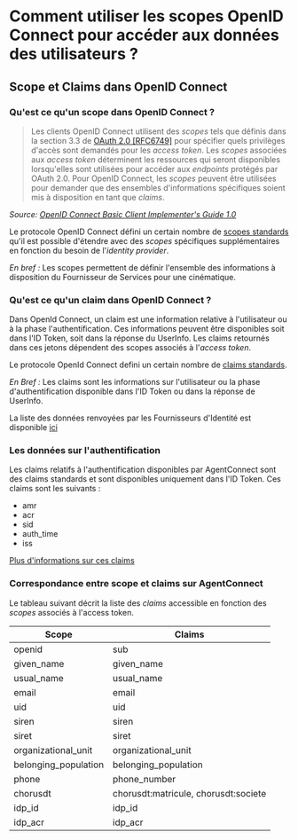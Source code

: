 
# Comment utiliser les scopes OpenID Connect pour accéder aux données des utilisateurs ? 

## Scope et Claims dans OpenID Connect

### Qu'est ce qu'un scope dans OpenID Connect ? 

> Les clients OpenID Connect utilisent des *scopes* tels que définis dans la section 3.3 de [OAuth 2.0 [RFC6749]](https://openid.net/specs/openid-connect-basic-1_0.html#RFC6749) pour spécifier quels privilèges d'accès sont demandés pour les *access token*. Les *scopes* associées aux *access token* déterminent les ressources qui seront disponibles lorsqu'elles sont utilisées pour accéder aux *endpoints* protégés par OAuth 2.0. Pour OpenID Connect, les *scopes* peuvent être utilisées pour demander que des ensembles d'informations spécifiques soient mis à disposition en tant que *claims*.

*Source: [OpenID Connect Basic Client Implementer's Guide 1.0](https://openid.net/specs/openid-connect-basic-1_0.html#Scopes)*

Le protocole OpenID Connect défini un certain nombre de [scopes standards](https://openid.net/specs/openid-connect-basic-1_0.html#Scopes) qu'il est possible d'étendre avec des *scopes* spécifiques supplémentaires en fonction du besoin de l'*identity provider*.

*En bref :* Les scopes permettent de définir l'ensemble des informations à disposition du Fournisseur de Services pour une cinématique. 

### Qu'est ce qu'un claim dans OpenID Connect ? 

Dans OpenId Connect, un claim est une information relative à l'utilisateur ou à la phase l'authentification. Ces informations peuvent être disponibles soit dans l'ID Token, soit dans la réponse du UserInfo. Les claims retournés dans ces jetons dépendent des scopes associés à l'*access token*. 

Le protocole OpenId Connect defini un certain nombre de [claims standards](https://openid.net/specs/openid-connect-core-1_0.html#Claims).

*En Bref :* Les claims sont les informations sur l'utilisateur ou la phase d'authentification disponible dans l'ID Token ou dans la réponse de UserInfo. 

La liste des données renvoyées par les Fournisseurs d'Identité est disponible [ici](./donnees_fournies.md)

### Les données sur l'authentification

Les claims relatifs à l'authentification disponibles par AgentConnect sont des claims standards et sont disponibles uniquement dans l'ID Token. Ces claims sont les suivants : 

- amr
- acr
- sid
- auth_time
- iss

[Plus d'informations sur ces claims](https://openid.net/specs/openid-connect-basic-1_0.html#IDToken)

### Correspondance entre scope et claims sur AgentConnect

Le tableau suivant décrit la liste des *claims* accessible en fonction des *scopes* associés à l'access token.

| Scope       | Claims   |
| --- | --- |
| openid | sub |
| given_name | given_name|
| usual_name| usual_name |
| email | email |
| uid | uid|
| siren | siren |
| siret | siret |
| organizational_unit | organizational_unit |
| belonging_population | belonging_population |
| phone | phone_number |
| chorusdt | chorusdt:matricule, chorusdt:societe |
| idp_id | idp_id|
| idp_acr | idp_acr|
